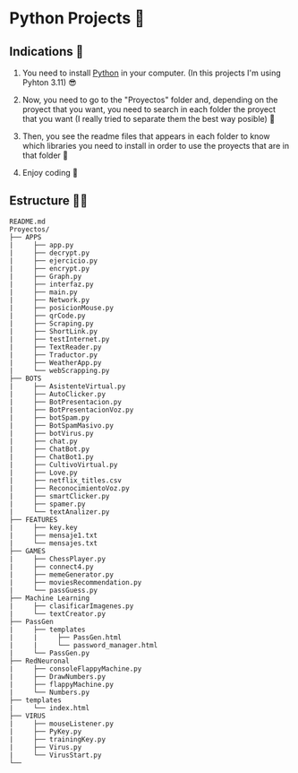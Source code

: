 # Python Projects :snake:

## Indications :hugs:

1. You need to install [Python](https://www.python.org/downloads/) in your computer. (In this projects I'm using Pyhton 3.11) :sunglasses:

2. Now, you need to go to the "Proyectos" folder and, depending on the proyect that you want, you need to search in each folder the proyect that you want (I really tried to separate them the best way posible) :thinking:

3. Then, you see the readme files that appears in each folder to know which libraries you need to install in order to use the proyects that are in that folder :monocle_face:

4. Enjoy coding :partying_face:

## Estructure :mechanic:

    README.md
    Proyectos/
    ├── APPS
    |     ├── app.py
    |     ├── decrypt.py
    |     ├── ejercicio.py
    |     ├── encrypt.py
    |     ├── Graph.py
    |     ├── interfaz.py
    |     ├── main.py
    |     ├── Network.py
    |     ├── posicionMouse.py
    |     ├── qrCode.py
    |     ├── Scraping.py
    |     ├── ShortLink.py
    |     ├── testInternet.py
    |     ├── TextReader.py
    |     ├── Traductor.py
    |     ├── WeatherApp.py
    |     └── webScrapping.py
    ├── BOTS
    |     ├── AsistenteVirtual.py
    |     ├── AutoClicker.py
    |     ├── BotPresentacion.py
    |     ├── BotPresentacionVoz.py
    |     ├── botSpam.py
    |     ├── BotSpamMasivo.py
    |     ├── botVirus.py
    |     ├── chat.py
    |     ├── ChatBot.py
    |     ├── ChatBot1.py
    |     ├── CultivoVirtual.py
    |     ├── Love.py
    |     ├── netflix_titles.csv
    |     ├── ReconocimientoVoz.py
    |     ├── smartClicker.py
    |     ├── spamer.py
    |     └── textAnalizer.py
    ├── FEATURES
    |     ├── key.key
    |     ├── mensaje1.txt
    |     └── mensajes.txt
    ├── GAMES
    |     ├── ChessPlayer.py
    |     ├── connect4.py
    |     ├── memeGenerator.py
    |     ├── moviesRecommendation.py
    |     └── passGuess.py
    ├── Machine Learning
    |     ├── clasificarImagenes.py
    |     └── textCreator.py
    ├── PassGen
    |     ├── templates
    |     |     ├── PassGen.html
    |     |     └── password_manager.html
    |     └── PassGen.py
    ├── RedNeuronal
    |     ├── consoleFlappyMachine.py
    |     ├── DrawNumbers.py
    |     ├── flappyMachine.py
    |     └── Numbers.py 
    ├── templates
    |     └── index.html
    ├── VIRUS
    |     ├── mouseListener.py
    |     ├── PyKey.py
    |     ├── trainingKey.py
    |     ├── Virus.py
    |     └── VirusStart.py
    └──
